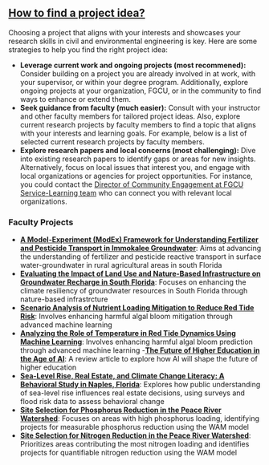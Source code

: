 ## [How to find a project idea?](https://aselshall.github.io/rm/hw/topics)
Choosing a project that aligns with your interests and showcases your research skills in civil and environmental engineering is key. Here are some strategies to help you find the right project idea:
- **Leverage current work and ongoing projects (most recommened):** Consider building on a project you are already involved in at work, with your supervisor, or within your degree program. Additionally, explore ongoing projects at your organization, FGCU, or in the community to find ways to enhance or extend them.
- **Seek guidance from faculty (much easier):** Consult with your instructor and other faculty members for tailored project ideas. Also, explore current research projects by faculty members to find a topic that aligns with your interests and learning goals. For example, below is a list of selected current research projects by faculty members.
- **Explore research papers and local concerns (most challenging):** Dive into existing research papers to identify gaps or areas for new insights. Alternatively, focus on local issues that interest you, and engage with local organizations or agencies for project opportunities. For instance, you could contact the [Director of Community Engagement at FGCU Service-Learning team](https://www.fgcu.edu/studentlife/servicelearning/aboutus#OurTeam) who can connect you with relevant local organizations.

### Faculty Projects
- **[A Model-Experiment (ModEx) Framework for Understanding Fertilizer and Pesticide Transport in Immokalee Groundwater](https://github.com/aselshall/rm/blob/main/hw/projects/p2.md)**: Aims at advancing the understanding of fertilizer and pesticide reactive transport in surface water-groundwater in rural agricultural areas in south Florida
- **[Evaluating the Impact of Land Use and Nature-Based Infrastructure on Groundwater Recharge in South Florida](https://github.com/aselshall/rm/blob/main/hw/projects/p1.md)**: Focuses on enhancing the climate resiliency of groundwater resources in South Florida through nature-based infrastrcture
- **[Scenario Analysis of Nutrient Loading Mitigation to Reduce Red Tide Risk](https://github.com/aselshall/rm/blob/main/hw/projects/p4.md)**: Involves enhancing harmful algal bloom mitigation through advanced machine learning
- **[Analyzing the Role of Temperature in Red Tide Dynamics Using Machine Learning](https://github.com/aselshall/rm/blob/main/hw/projects/p3.md)**: Involves enhancing harmful algal bloom prediction through advanced machine learning
-**[The Future of Higher Education in the Age of AI](https://github.com/aselshall/rm/blob/main/hw/projects/p8.md)**: A review article to explore how AI will shape the future of higher education
- **[Sea-Level Rise, Real Estate, and Climate Change Literacy: A Behavioral Study in Naples, Florida](https://github.com/aselshall/rm/blob/main/hw/projects/p7.md)**: Explores how public understanding of sea-level rise influences real estate decisions, using surveys and flood risk data to assess behavioral change
- **[Site Selection for Phosphorus Reduction in the Peace River Watershed](https://github.com/aselshall/rm/blob/main/hw/projects/p6.md)**: Focuses on areas with high phosphorus loading, identifying projects for measurable phosphorus reduction using the WAM model
- **[Site Selection for Nitrogen Reduction in the Peace River Watershed](https://github.com/aselshall/rm/blob/main/hw/projects/p5.md)**: Prioritizes areas contributing the most nitrogen loading and identifies projects for quantifiable nitrogen reduction using the WAM model
